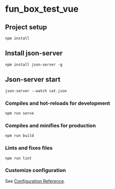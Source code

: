 # fun_box_test_vue

## Project setup

```
npm install
```

## Install json-server

```
npm install json-server -g
```

## Json-server start

```
json-server --watch cat.json
```

### Compiles and hot-reloads for development

```
npm run serve
```

### Compiles and minifies for production

```
npm run build
```

### Lints and fixes files

```
npm run lint
```

### Customize configuration

See [Configuration Reference](https://cli.vuejs.org/config/).
